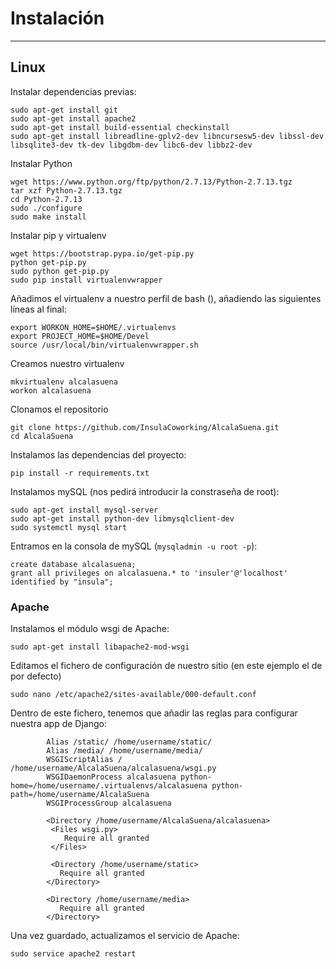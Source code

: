 # Instalación
--------------

## Linux

Instalar dependencias previas:

```
sudo apt-get install git
sudo apt-get install apache2
sudo apt-get install build-essential checkinstall
sudo apt-get install libreadline-gplv2-dev libncursesw5-dev libssl-dev libsqlite3-dev tk-dev libgdbm-dev libc6-dev libbz2-dev
```

Instalar Python
```
wget https://www.python.org/ftp/python/2.7.13/Python-2.7.13.tgz
tar xzf Python-2.7.13.tgz
cd Python-2.7.13
sudo ./configure
sudo make install
```

Instalar pip y virtualenv
```
wget https://bootstrap.pypa.io/get-pip.py
python get-pip.py
sudo python get-pip.py
sudo pip install virtualenvwrapper
```

Añadimos el virtualenv a nuestro perfil de bash (), añadiendo las siguientes líneas al final:
```
export WORKON_HOME=$HOME/.virtualenvs
export PROJECT_HOME=$HOME/Devel
source /usr/local/bin/virtualenvwrapper.sh
```

Creamos nuestro virtualenv
```
mkvirtualenv alcalasuena
workon alcalasuena
```

Clonamos el repositorio
```
git clone https://github.com/InsulaCoworking/AlcalaSuena.git
cd AlcalaSuena
```

Instalamos las dependencias del proyecto:
```
pip install -r requirements.txt
```

Instalamos mySQL (nos pedirá introducir la constraseña de root):
```
sudo apt-get install mysql-server
sudo apt-get install python-dev libmysqlclient-dev
sudo systemctl mysql start
```

Entramos en la consola de mySQL (`mysqladmin -u root -p`):
```
create database alcalasuena;
grant all privileges on alcalasuena.* to 'insuler'@'localhost' identified by "insula";
```

### Apache

Instalamos el módulo wsgi de Apache:
```
sudo apt-get install libapache2-mod-wsgi
```

Editamos el fichero de configuración de nuestro sitio (en este ejemplo el de por defecto)
```
sudo nano /etc/apache2/sites-available/000-default.conf
```

Dentro de este fichero, tenemos que añadir las reglas para configurar nuestra app de Django:
```
		Alias /static/ /home/username/static/
        Alias /media/ /home/username/media/
        WSGIScriptAlias / /home/username/AlcalaSuena/alcalasuena/wsgi.py
        WSGIDaemonProcess alcalasuena python-home=/home/username/.virtualenvs/alcalasuena python-path=/home/username/AlcalaSuena
        WSGIProcessGroup alcalasuena

        <Directory /home/username/AlcalaSuena/alcalasuena>
         <Files wsgi.py>
            Require all granted
         </Files>

		 <Directory /home/username/static>
           Require all granted
        </Directory>

        <Directory /home/username/media>
           Require all granted
        </Directory>
```

Una vez guardado, actualizamos el servicio de Apache:
```
sudo service apache2 restart
```
